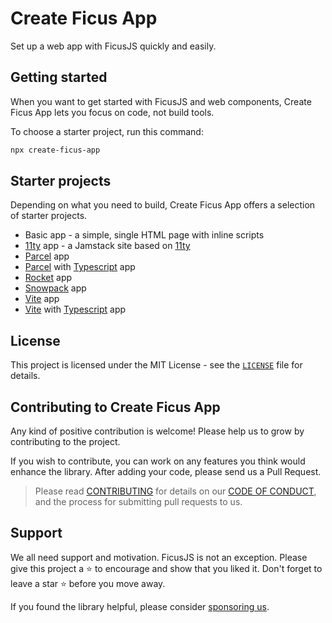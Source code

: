 # Create Ficus App

Set up a web app with FicusJS quickly and easily.

## Getting started

When you want to get started with FicusJS and web components, Create Ficus App lets you focus on code, not build tools.

To choose a starter project, run this command:

```bash
npx create-ficus-app
```

## Starter projects

Depending on what you need to build, Create Ficus App offers a selection of starter projects.

- Basic app - a simple, single HTML page with inline scripts
- [11ty](https://www.11ty.dev/) app - a Jamstack site based on [11ty](https://www.11ty.dev/)
- [Parcel](https://parceljs.org/) app
- [Parcel](https://parceljs.org/) with [Typescript](https://www.typescriptlang.org/) app
- [Rocket](https://rocket.modern-web.dev/) app
- [Snowpack](https://www.snowpack.dev/) app
- [Vite](https://vitejs.dev/) app
- [Vite](https://vitejs.dev/) with [Typescript](https://www.typescriptlang.org/) app

## License

This project is licensed under the MIT License - see the [`LICENSE`](LICENSE) file for details.

## Contributing to Create Ficus App

Any kind of positive contribution is welcome! Please help us to grow by contributing to the project.

If you wish to contribute, you can work on any features you think would enhance the library. After adding your code, please send us a Pull Request.

> Please read [CONTRIBUTING](CONTRIBUTING.md) for details on our [CODE OF CONDUCT](CODE_OF_CONDUCT.md), and the process for submitting pull requests to us.

## Support

We all need support and motivation. FicusJS is not an exception. Please give this project a ⭐️ to encourage and show that you liked it. Don't forget to leave a star ⭐️ before you move away.

If you found the library helpful, please consider [sponsoring us](https://github.com/sponsors/ficusjs).
